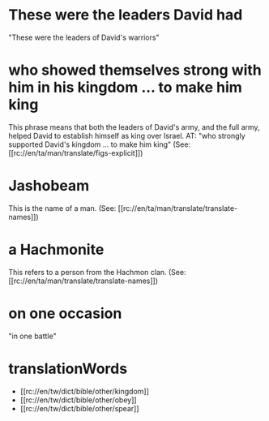# These were the leaders David had

"These were the leaders of David's warriors"

# who showed themselves strong with him in his kingdom ... to make him king

This phrase means that both the leaders of David's army, and the full army, helped David to establish himself as king over Israel. AT: "who strongly supported David's kingdom ... to make him king" (See: [[rc://en/ta/man/translate/figs-explicit]])

# Jashobeam

This is the name of a man. (See: [[rc://en/ta/man/translate/translate-names]])

# a Hachmonite

This refers to a person from the Hachmon clan. (See: [[rc://en/ta/man/translate/translate-names]])

# on one occasion

"in one battle"

# translationWords

* [[rc://en/tw/dict/bible/other/kingdom]]
* [[rc://en/tw/dict/bible/other/obey]]
* [[rc://en/tw/dict/bible/other/spear]]